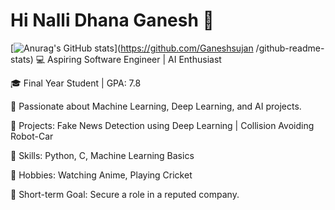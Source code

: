 # Hi Nalli Dhana Ganesh 👋

[![Anurag's GitHub stats](https://github-readme-stats.vercel.app/api?username=Ganeshsujan
)](https://github.com/Ganeshsujan
/github-readme-stats)
💻 Aspiring Software Engineer | AI Enthusiast    

🎓 Final Year Student | GPA: 7.8

📂 Passionate about Machine Learning, Deep Learning, and AI projects.

🌟 Projects: Fake News Detection using Deep Learning | Collision Avoiding Robot-Car

🌱 Skills: Python, C, Machine Learning Basics

🏏 Hobbies: Watching Anime, Playing Cricket

🎯 Short-term Goal: Secure a role in a reputed company.
